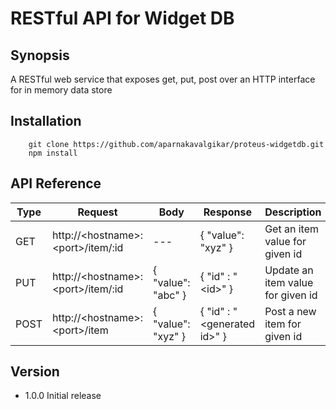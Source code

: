
RESTful API for Widget DB
=========

## Synopsis

A RESTful web service that exposes get, put, post over an HTTP interface for in memory data store


## Installation
```shell
    git clone https://github.com/aparnakavalgikar/proteus-widgetdb.git
    npm install
```

## API Reference

| Type | Request | Body | Response | Description
| --- | --- | --- | --- | --- |
| GET |  http://\<hostname\>:\<port\>/item/:id | --- | { "value": "xyz" } | Get an item value for given id |
| PUT |  http://\<hostname\>:\<port\>/item/:id | { "value": "abc" } | { "id" : "\<id\>" } | Update an item value for given id |
| POST |  http://\<hostname\>:\<port\>/item | { "value": "xyz" } | { "id" : "\<generated id\>" } | Post a new item for given id |


## Version
* 1.0.0 Initial release